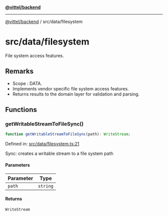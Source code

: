 [**@vittel/backend**](../../README.md)

***

[@vittel/backend](../../README.md) / src/data/filesystem

# src/data/filesystem

File system access features.

## Remarks

- Scope : DATA.
- Implements vendor specific file system access features.
- Returns results to the domain layer for validation and parsing.

## Functions

### getWritableStreamToFileSync()

```ts
function getWritableStreamToFileSync(path): WriteStream;
```

Defined in: [src/data/filesystem.ts:21](https://github.com/mulekick/vittel/blob/fd6f7ece7df6639cbc3c099ded62d635ce6ae274/packages/backend/src/data/filesystem.ts#L21)

Sync: creates a writable stream to a file system path

#### Parameters

| Parameter | Type |
| ------ | ------ |
| `path` | `string` |

#### Returns

`WriteStream`
